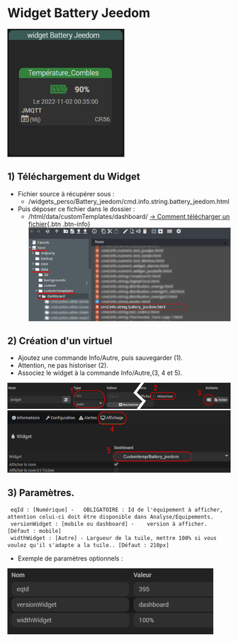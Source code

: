 # Widget Battery Jeedom

![](doc/images/capture1.png)

## 1) Téléchargement du Widget
- Fichier source à récupérer sous :
  - /widgets_perso/Battery_jeedom/cmd.info.string.battery_jeedom.html
- Puis déposer ce fichier dans le dossier :
  - /html/data/customTemplates/dashboard/
 [-> Comment télécharger un fichier](https://github.com/Phpvarious/Widgets_perso/blob/B%C3%AAta/HowToDownload.md){.btn .btn-info}
 ![](doc/images/capture2.png)

## 2) Création d'un virtuel
- Ajoutez une commande Info/Autre, puis sauvegarder (1).
- Attention, ne pas historiser (2).
- Associez le widget à la commande Info/Autre,(3, 4 et 5).

![](doc/images/installation_virtuel2.png)
![](doc/images/installation_virtuel3.png)

## 3) Paramètres.

     eqId : [Numérique] - 	OBLIGATOIRE : Id de l'équipement à afficher, attention celui-ci doit être disponible dans Analyse/Equipements.
	 versionWidget : [mobile ou dashboard] - 	version à afficher. [Défaut : mobile]
     widthWidget : [Autre] - Largueur de la tuile, mettre 100% si vous voulez qu'il s'adapte a la tuile.. [Défaut : 210px]
	  
- Exemple de paramètres optionnels :

![](doc/images/installation_virtuel4.png)

